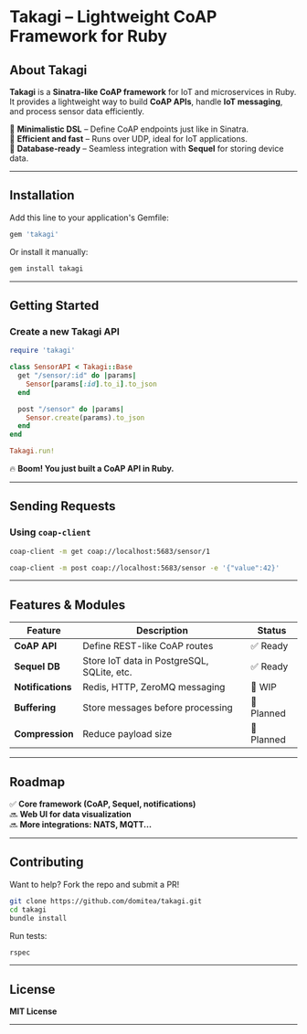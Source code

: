 # Takagi – Lightweight CoAP Framework for Ruby

<!---
[![Gem Version](https://badge.fury.io/rb/takagi.svg)](https://rubygems.org/gems/takagi)
[![Build Status](https://github.com/domitea/takagi/actions/workflows/tests.yml/badge.svg)](https://github.com/domitea/takagi/actions)
-->
## About Takagi

**Takagi** is a **Sinatra-like CoAP framework** for IoT and microservices in Ruby.  
It provides a lightweight way to build **CoAP APIs**, handle **IoT messaging**, and process sensor data efficiently.

🔹 **Minimalistic DSL** – Define CoAP endpoints just like in Sinatra.  
🔹 **Efficient and fast** – Runs over UDP, ideal for IoT applications.  
🔹 **Database-ready** – Seamless integration with **Sequel** for storing device data.

---

## Installation

Add this line to your application's Gemfile:

```ruby
gem 'takagi'
```

Or install it manually:

```sh
gem install takagi
```

---

## Getting Started

### **Create a new Takagi API**
```ruby
require 'takagi'

class SensorAPI < Takagi::Base
  get "/sensor/:id" do |params|
    Sensor[params[:id].to_i].to_json
  end

  post "/sensor" do |params|
    Sensor.create(params).to_json
  end
end

Takagi.run!
```
🔥 **Boom! You just built a CoAP API in Ruby.**

---

## Sending Requests

### **Using `coap-client`**
```sh
coap-client -m get coap://localhost:5683/sensor/1
```
```sh
coap-client -m post coap://localhost:5683/sensor -e '{"value":42}'
```

---

## Features & Modules

| Feature         | Description                                    | Status |
|-----------------|--------------------------------|--------|
| **CoAP API**  | Define REST-like CoAP routes | ✅ Ready |
| **Sequel DB** | Store IoT data in PostgreSQL, SQLite, etc. | ✅ Ready |
| **Notifications** | Redis, HTTP, ZeroMQ messaging | 🔄 WIP |
| **Buffering** | Store messages before processing | 🔄 Planned |
| **Compression** | Reduce payload size | 🔄 Planned |

---

## Roadmap

✅ **Core framework (CoAP, Sequel, notifications)**   
🔜 **Web UI for data visualization**  
🔜 **More integrations: NATS, MQTT...**

---

## Contributing

Want to help? Fork the repo and submit a PR!

```sh
git clone https://github.com/domitea/takagi.git
cd takagi
bundle install
```

Run tests:
```sh
rspec
```

---

## License

**MIT License**

---
